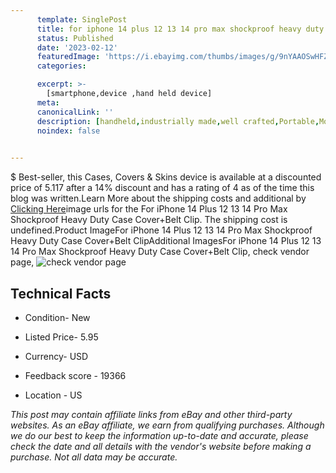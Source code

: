 ```yaml
---
      template: SinglePost
      title: for iphone 14 plus 12 13 14 pro max shockproof heavy duty case cover belt clip
      status: Published
      date: '2023-02-12'
      featuredImage: 'https://i.ebayimg.com/thumbs/images/g/9nYAAOSwHFZfiCVL/s-l225.jpg'
      categories: 

      excerpt: >-
        [smartphone,device ,hand held device]
      meta:
      canonicalLink: ''
      description: [handheld,industrially made,well crafted,Portable,Mobile,Compact,Convenient,Lightweight,Maneuverable,Man-portable,Miniature,Carriable,Hand-held,Light,Holdable,Transportable,Mobile device,Pocket-sized,On-the-go,Wireless,Cordless,Compact size,Convenient size, smartphone,device ,hand held device]
      noindex: false

        
---
```

$
    Best-seller, this Cases, Covers & Skins device is available at a discounted price of 5.117 after a 14% discount and has a rating of 4 as of the time this blog was written.Learn More about the shipping costs and additional by [Clicking Here](https://www.ebay.com/itm/284733937250?hash=item424b771662%3Ag%3A9nYAAOSwHFZfiCVL&mkevt=1&mkcid=1&mkrid=711-53200-19255-0&campid=%253CePNCampaignId%253E&customid=%253CreferenceId%253E&toolid=10049)image urls for the For iPhone 14 Plus 12 13 14 Pro Max Shockproof Heavy Duty Case Cover+Belt Clip. The shipping cost is undefined.Product ImageFor iPhone 14 Plus 12 13 14 Pro Max Shockproof Heavy Duty Case Cover+Belt ClipAdditional ImagesFor iPhone 14 Plus 12 13 14 Pro Max Shockproof Heavy Duty Case Cover+Belt Clip, check vendor page, ![check vendor page](https://origin-galleryplus.ebayimg.com/ws/web/284733937250_2_0_1/225x225.jpg,https://origin-galleryplus.ebayimg.com/ws/web/284733937250_3_0_1/225x225.jpg,https://origin-galleryplus.ebayimg.com/ws/web/284733937250_4_0_1/225x225.jpg,https://origin-galleryplus.ebayimg.com/ws/web/284733937250_5_0_1/225x225.jpg,https://origin-galleryplus.ebayimg.com/ws/web/284733937250_6_0_1/225x225.jpg,https://origin-galleryplus.ebayimg.com/ws/web/284733937250_7_0_1/225x225.jpg,https://origin-galleryplus.ebayimg.com/ws/web/284733937250_8_0_1/225x225.jpg,https://origin-galleryplus.ebayimg.com/ws/web/284733937250_9_0_1/225x225.jpg,https://origin-galleryplus.ebayimg.com/ws/web/284733937250_10_0_1/225x225.jpg,https://origin-galleryplus.ebayimg.com/ws/web/284733937250_11_0_1/225x225.jpg,https://origin-galleryplus.ebayimg.com/ws/web/284733937250_12_0_1/225x225.jpg,https://origin-galleryplus.ebayimg.com/ws/web/284733937250_13_0_1/225x225.jpg,https://origin-galleryplus.ebayimg.com/ws/web/284733937250_14_0_1/225x225.jpg,https://origin-galleryplus.ebayimg.com/ws/web/284733937250_15_0_1/225x225.jpg,https://origin-galleryplus.ebayimg.com/ws/web/284733937250_16_0_1/225x225.jpg,https://origin-galleryplus.ebayimg.com/ws/web/284733937250_17_0_1/225x225.jpg,https://origin-galleryplus.ebayimg.com/ws/web/284733937250_18_0_1/225x225.jpg,https://origin-galleryplus.ebayimg.com/ws/web/284733937250_19_0_1/225x225.jpg,https://origin-galleryplus.ebayimg.com/ws/web/284733937250_20_0_1/225x225.jpg,https://origin-galleryplus.ebayimg.com/ws/web/284733937250_21_0_1/225x225.jpg,https://origin-galleryplus.ebayimg.com/ws/web/284733937250_22_0_1/225x225.jpg,https://origin-galleryplus.ebayimg.com/ws/web/284733937250_23_0_1/225x225.jpg,https://origin-galleryplus.ebayimg.com/ws/web/284733937250_24_0_1/225x225.jpg)
    
    

 ## Technical Facts 



     
      

 - Condition- New 


      

 - Listed Price- 5.95 


      

 - Currency- USD 


      

 - Feedback score - 19366 


      

 - Location - US 


      
      

 *_This post may contain affiliate links from eBay and other third-party websites. As an eBay affiliate, we earn from qualifying purchases. Although we do our best to keep the information up-to-date and accurate, please check the date and all details with the vendor's website before making a purchase. Not all data may be accurate._*



    
    
    
    
    